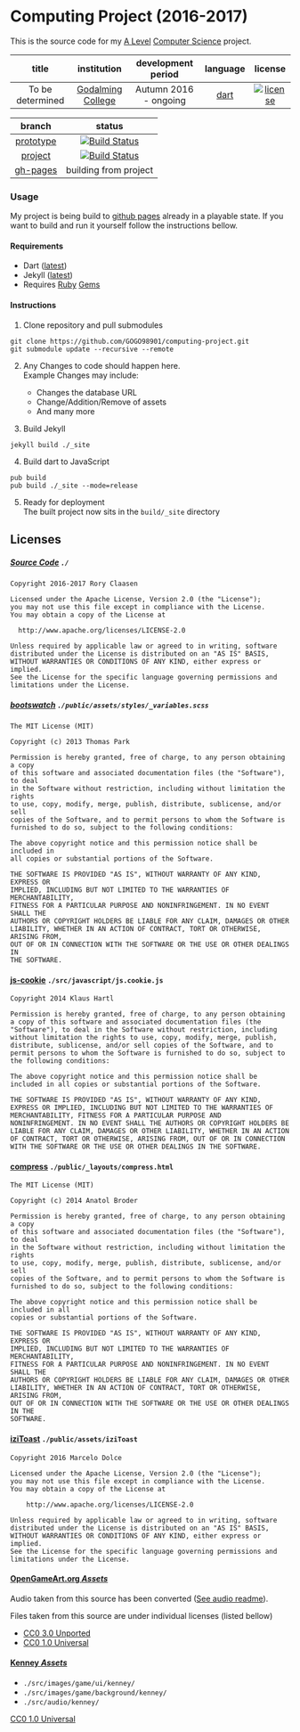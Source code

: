 # Computing Project (2016-2017)

This is the source code for my [A Level](https://en.wikipedia.org/wiki/GCE_Advanced_Level_(United_Kingdom)) [Computer Science](http://www.aqa.org.uk/subjects/computer-science-and-it/as-and-a-level) project.

|title|institution|development period|language|license|
|:----:|:---------:|:----------------:|:------:|:------:|
|To be determined|[Godalming College](http://www.godalming.ac.uk/)|Autumn 2016 - ongoing|[dart](https://www.dartlang.org/)|[![license](https://img.shields.io/badge/license-Apache%202-blue.svg?style=flat-square)](LICENSE)|

|branch|status|
|:----:|:----:|
|[prototype](https://github.com/GOGO98901/computing-project/tree/prototype)|[![Build Status](https://img.shields.io/travis/GOGO98901/computing-project/prototype.svg?style=flat-square)](http://travis-ci.org/GOGO98901/computing-project/branches)|
|[project](https://github.com/GOGO98901/computing-project/tree/project)|[![Build Status](https://img.shields.io/travis/GOGO98901/computing-project/project.svg?style=flat-square)](http://travis-ci.org/GOGO98901/computing-project/branches)|
|[gh-pages](https://github.com/GOGO98901/computing-project/tree/gh-pages)|building from project|

### Usage

My project is being build to [github pages](http://gogo98901.github.io/computing-project) already in a playable state. If you want to build and run it yourself follow the instructions bellow.

#### Requirements

- Dart ([latest](https://www.dartlang.org/))
- Jekyll ([latest](https://jekyllrb.com/))
- Requires [Ruby](https://www.ruby-lang.org/en/) [Gems](https://rubygems.org/)

#### Instructions

1. Clone repository and pull submodules
```shell
git clone https://github.com/GOGO98901/computing-project.git
git submodule update --recursive --remote
```

2. Any Changes to code should happen here.
    <br>Example Changes may include:
    - Changes the database URL
    - Change/Addition/Remove of assets
    - And many more

3. Build Jekyll
```shell
jekyll build ./_site
```

4. Build dart to JavaScript
```shell
pub build
pub build ./_site --mode=release
```

5. Ready for deployment
    <br>The built project now sits in the `build/_site` directory

## Licenses

##### [Source Code](https://github.com/GOGO98901/computing-project/) `./`

```markup
Copyright 2016-2017 Rory Claasen

Licensed under the Apache License, Version 2.0 (the "License");
you may not use this file except in compliance with the License.
You may obtain a copy of the License at

  http://www.apache.org/licenses/LICENSE-2.0

Unless required by applicable law or agreed to in writing, software
distributed under the License is distributed on an "AS IS" BASIS,
WITHOUT WARRANTIES OR CONDITIONS OF ANY KIND, either express or implied.
See the License for the specific language governing permissions and
limitations under the License.
```

##### [bootswatch](http://bootswatch.com) `./public/assets/styles/_variables.scss`

```markup
The MIT License (MIT)

Copyright (c) 2013 Thomas Park

Permission is hereby granted, free of charge, to any person obtaining a copy
of this software and associated documentation files (the "Software"), to deal
in the Software without restriction, including without limitation the rights
to use, copy, modify, merge, publish, distribute, sublicense, and/or sell
copies of the Software, and to permit persons to whom the Software is
furnished to do so, subject to the following conditions:

The above copyright notice and this permission notice shall be included in
all copies or substantial portions of the Software.

THE SOFTWARE IS PROVIDED "AS IS", WITHOUT WARRANTY OF ANY KIND, EXPRESS OR
IMPLIED, INCLUDING BUT NOT LIMITED TO THE WARRANTIES OF MERCHANTABILITY,
FITNESS FOR A PARTICULAR PURPOSE AND NONINFRINGEMENT. IN NO EVENT SHALL THE
AUTHORS OR COPYRIGHT HOLDERS BE LIABLE FOR ANY CLAIM, DAMAGES OR OTHER
LIABILITY, WHETHER IN AN ACTION OF CONTRACT, TORT OR OTHERWISE, ARISING FROM,
OUT OF OR IN CONNECTION WITH THE SOFTWARE OR THE USE OR OTHER DEALINGS IN
THE SOFTWARE.
```

#### [js-cookie](https://github.com/js-cookie/) `./src/javascript/js.cookie.js`

```markup
Copyright 2014 Klaus Hartl

Permission is hereby granted, free of charge, to any person obtaining
a copy of this software and associated documentation files (the
"Software"), to deal in the Software without restriction, including
without limitation the rights to use, copy, modify, merge, publish,
distribute, sublicense, and/or sell copies of the Software, and to
permit persons to whom the Software is furnished to do so, subject to
the following conditions:

The above copyright notice and this permission notice shall be
included in all copies or substantial portions of the Software.

THE SOFTWARE IS PROVIDED "AS IS", WITHOUT WARRANTY OF ANY KIND,
EXPRESS OR IMPLIED, INCLUDING BUT NOT LIMITED TO THE WARRANTIES OF
MERCHANTABILITY, FITNESS FOR A PARTICULAR PURPOSE AND
NONINFRINGEMENT. IN NO EVENT SHALL THE AUTHORS OR COPYRIGHT HOLDERS BE
LIABLE FOR ANY CLAIM, DAMAGES OR OTHER LIABILITY, WHETHER IN AN ACTION
OF CONTRACT, TORT OR OTHERWISE, ARISING FROM, OUT OF OR IN CONNECTION
WITH THE SOFTWARE OR THE USE OR OTHER DEALINGS IN THE SOFTWARE.
```

#### [compress](http://jch.penibelst.de/) `./public/_layouts/compress.html`

```markup
The MIT License (MIT)

Copyright (c) 2014 Anatol Broder

Permission is hereby granted, free of charge, to any person obtaining a copy
of this software and associated documentation files (the "Software"), to deal
in the Software without restriction, including without limitation the rights
to use, copy, modify, merge, publish, distribute, sublicense, and/or sell
copies of the Software, and to permit persons to whom the Software is
furnished to do so, subject to the following conditions:

The above copyright notice and this permission notice shall be included in all
copies or substantial portions of the Software.

THE SOFTWARE IS PROVIDED "AS IS", WITHOUT WARRANTY OF ANY KIND, EXPRESS OR
IMPLIED, INCLUDING BUT NOT LIMITED TO THE WARRANTIES OF MERCHANTABILITY,
FITNESS FOR A PARTICULAR PURPOSE AND NONINFRINGEMENT. IN NO EVENT SHALL THE
AUTHORS OR COPYRIGHT HOLDERS BE LIABLE FOR ANY CLAIM, DAMAGES OR OTHER
LIABILITY, WHETHER IN AN ACTION OF CONTRACT, TORT OR OTHERWISE, ARISING FROM,
OUT OF OR IN CONNECTION WITH THE SOFTWARE OR THE USE OR OTHER DEALINGS IN THE
SOFTWARE.
```

#### [iziToast](https://github.com/dolce/iziToast) `./public/assets/iziToast`

```markup
Copyright 2016 Marcelo Dolce

Licensed under the Apache License, Version 2.0 (the "License");
you may not use this file except in compliance with the License.
You may obtain a copy of the License at

    http://www.apache.org/licenses/LICENSE-2.0

Unless required by applicable law or agreed to in writing, software
distributed under the License is distributed on an "AS IS" BASIS,
WITHOUT WARRANTIES OR CONDITIONS OF ANY KIND, either express or implied.
See the License for the specific language governing permissions and
limitations under the License.
```

#### [OpenGameArt.org *Assets*](http://opengameart.org/)

Audio taken from this source has been converted ([See audio readme](src/audio/readme.md)).

Files taken from this source are under individual licenses (listed bellow)

- [CC0 3.0 Unported](https://creativecommons.org/licenses/by/3.0/)
- [CC0 1.0 Universal](https://creativecommons.org/publicdomain/zero/1.0/)

#### [Kenney *Assets*](http://kenney.nl/assets)

- `./src/images/game/ui/kenney/`
- `./src/images/game/background/kenney/`
- `./src/audio/kenney/`

[CC0 1.0 Universal](https://creativecommons.org/publicdomain/zero/1.0/)
